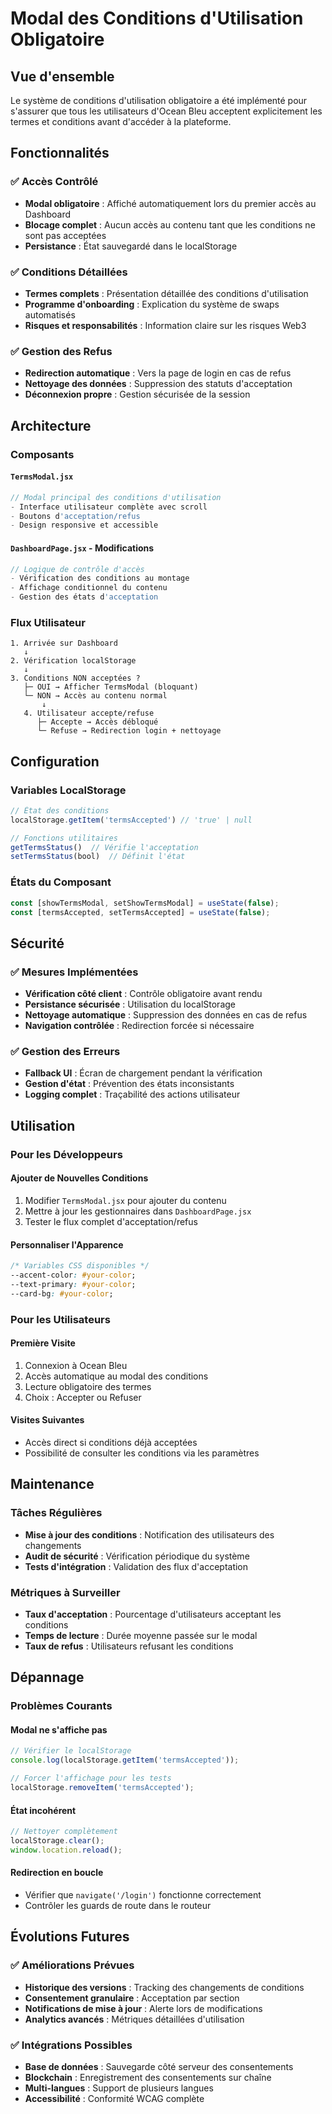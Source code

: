 # Modal des Conditions d'Utilisation Obligatoire

## Vue d'ensemble

Le système de conditions d'utilisation obligatoire a été implémenté pour s'assurer que tous les utilisateurs d'Ocean Bleu acceptent explicitement les termes et conditions avant d'accéder à la plateforme.

## Fonctionnalités

### ✅ Accès Contrôlé
- **Modal obligatoire** : Affiché automatiquement lors du premier accès au Dashboard
- **Blocage complet** : Aucun accès au contenu tant que les conditions ne sont pas acceptées
- **Persistance** : État sauvegardé dans le localStorage

### ✅ Conditions Détaillées
- **Termes complets** : Présentation détaillée des conditions d'utilisation
- **Programme d'onboarding** : Explication du système de swaps automatisés
- **Risques et responsabilités** : Information claire sur les risques Web3

### ✅ Gestion des Refus
- **Redirection automatique** : Vers la page de login en cas de refus
- **Nettoyage des données** : Suppression des statuts d'acceptation
- **Déconnexion propre** : Gestion sécurisée de la session

## Architecture

### Composants

#### `TermsModal.jsx`
```javascript
// Modal principal des conditions d'utilisation
- Interface utilisateur complète avec scroll
- Boutons d'acceptation/refus
- Design responsive et accessible
```

#### `DashboardPage.jsx` - Modifications
```javascript
// Logique de contrôle d'accès
- Vérification des conditions au montage
- Affichage conditionnel du contenu
- Gestion des états d'acceptation
```

### Flux Utilisateur

```
1. Arrivée sur Dashboard
   ↓
2. Vérification localStorage
   ↓
3. Conditions NON acceptées ?
   ├─ OUI → Afficher TermsModal (bloquant)
   └─ NON → Accès au contenu normal
       ↓
   4. Utilisateur accepte/refuse
      ├─ Accepte → Accès débloqué
      └─ Refuse → Redirection login + nettoyage
```

## Configuration

### Variables LocalStorage

```javascript
// État des conditions
localStorage.getItem('termsAccepted') // 'true' | null

// Fonctions utilitaires
getTermsStatus()  // Vérifie l'acceptation
setTermsStatus(bool)  // Définit l'état
```

### États du Composant

```javascript
const [showTermsModal, setShowTermsModal] = useState(false);
const [termsAccepted, setTermsAccepted] = useState(false);
```

## Sécurité

### ✅ Mesures Implémentées
- **Vérification côté client** : Contrôle obligatoire avant rendu
- **Persistance sécurisée** : Utilisation du localStorage
- **Nettoyage automatique** : Suppression des données en cas de refus
- **Navigation contrôlée** : Redirection forcée si nécessaire

### ✅ Gestion des Erreurs
- **Fallback UI** : Écran de chargement pendant la vérification
- **Gestion d'état** : Prévention des états inconsistants
- **Logging complet** : Traçabilité des actions utilisateur

## Utilisation

### Pour les Développeurs

#### Ajouter de Nouvelles Conditions
1. Modifier `TermsModal.jsx` pour ajouter du contenu
2. Mettre à jour les gestionnaires dans `DashboardPage.jsx`
3. Tester le flux complet d'acceptation/refus

#### Personnaliser l'Apparence
```css
/* Variables CSS disponibles */
--accent-color: #your-color;
--text-primary: #your-color;
--card-bg: #your-color;
```

### Pour les Utilisateurs

#### Première Visite
1. Connexion à Ocean Bleu
2. Accès automatique au modal des conditions
3. Lecture obligatoire des termes
4. Choix : Accepter ou Refuser

#### Visites Suivantes
- Accès direct si conditions déjà acceptées
- Possibilité de consulter les conditions via les paramètres

## Maintenance

### Tâches Régulières
- **Mise à jour des conditions** : Notification des utilisateurs des changements
- **Audit de sécurité** : Vérification périodique du système
- **Tests d'intégration** : Validation des flux d'acceptation

### Métriques à Surveiller
- **Taux d'acceptation** : Pourcentage d'utilisateurs acceptant les conditions
- **Temps de lecture** : Durée moyenne passée sur le modal
- **Taux de refus** : Utilisateurs refusant les conditions

## Dépannage

### Problèmes Courants

#### Modal ne s'affiche pas
```javascript
// Vérifier le localStorage
console.log(localStorage.getItem('termsAccepted'));

// Forcer l'affichage pour les tests
localStorage.removeItem('termsAccepted');
```

#### État incohérent
```javascript
// Nettoyer complètement
localStorage.clear();
window.location.reload();
```

#### Redirection en boucle
- Vérifier que `navigate('/login')` fonctionne correctement
- Contrôler les guards de route dans le routeur

## Évolutions Futures

### ✅ Améliorations Prévues
- **Historique des versions** : Tracking des changements de conditions
- **Consentement granulaire** : Acceptation par section
- **Notifications de mise à jour** : Alerte lors de modifications
- **Analytics avancés** : Métriques détaillées d'utilisation

### ✅ Intégrations Possibles
- **Base de données** : Sauvegarde côté serveur des consentements
- **Blockchain** : Enregistrement des consentements sur chaîne
- **Multi-langues** : Support de plusieurs langues
- **Accessibilité** : Conformité WCAG complète